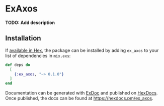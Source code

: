 # ExAxos

**TODO: Add description**

## Installation

If [available in Hex](https://hex.pm/docs/publish), the package can be installed
by adding `ex_axos` to your list of dependencies in `mix.exs`:

```elixir
def deps do
  [
    {:ex_axos, "~> 0.1.0"}
  ]
end
```

Documentation can be generated with [ExDoc](https://github.com/elixir-lang/ex_doc)
and published on [HexDocs](https://hexdocs.pm). Once published, the docs can
be found at <https://hexdocs.pm/ex_axos>.


